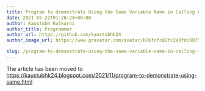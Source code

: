 ```yaml
---
title: Program to demonstrate Using the Same Variable Name in Calling Function and Function Definition
date: 2021-05-22T01:26:24+00:00
author: Kaustubh Kulkarni
author_title: Programmer
author_url: https://github.com/kaustubhk24
author_image_url: https://www.gravatar.com/avatar/b76fcfc82fc2e8fdc8075636f1735f61?s=200

slug: /program-to-demonstrate-using-the-same-variable-name-in-calling-function-and-function-definition/
---
```

 

The article has been moved to https://kaustubhk24.blogspot.com/2021/11/program-to-demonstrate-using-same.html

